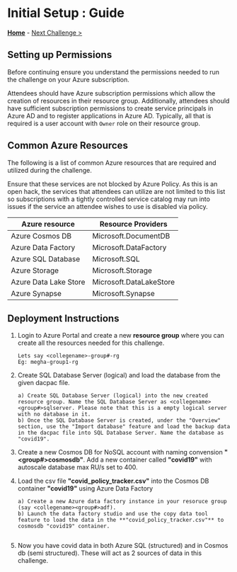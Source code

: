 # Initial Setup : Guide

**[Home](../README.md)** - [Next Challenge >](./01-Background.md)

## Setting up Permissions 

Before continuing ensure you understand the permissions needed to run the challenge on your Azure subscription.

Attendees should have Azure subscription permissions which allow the creation of resources in their resource group. Additionally, attendees should have sufficient subscription permissions to create service principals in Azure AD and to register applications in Azure AD. Typically, all that is required is a user account with `Owner` role on their resource group.

## Common Azure Resources

The following is a list of common Azure resources that are required and utilized during the challenge. 

Ensure that these services are not blocked by Azure Policy.  As this is an open hack, the services that attendees can utilize are not limited to this list so subscriptions with a tightly controlled service catalog may run into issues if the service an attendee wishes to use is disabled via policy.

| Azure resource           | Resource Providers |
| ------------------------ | --------------------------------------- |
| Azure Cosmos DB          | Microsoft.DocumentDB 
| Azure Data Factory       | Microsoft.DataFactory                   |
| Azure SQL Database       | Microsoft.SQL                           |
| Azure Storage            | Microsoft.Storage                       |
| Azure Data Lake Store    | Microsoft.DataLakeStore                 |
| Azure Synapse            | Microsoft.Synapse                       |


## Deployment Instructions 

1. Login to Azure Portal and create a new **resource group** where you can create all the resources needed for this challenge. 

   ```
   Lets say <collegename>-group#-rg 
   Eg: megha-group1-rg
   ```

2. Create SQL Database Server (logical) and load the database from the given dacpac file. 

    ```
    a) Create SQL Database Server (logical) into the new created resource group. Name the SQL Database Server as <collegename><group#>sqlserver. Please note that this is a empty logical server with no database in it.
    b) Once the SQL Database Server is created, under the "Overview" section, use the "Import database" feature and load the backup data in the dacpac file into SQL Database Server. Name the database as "covid19".
    ```

3. Create a new Cosmos DB for NoSQL account with naming convension **"<collegename><group#>cosmosdb"**. Add a new container called **"covid19"** with autoscale database max RU/s set to 400. 

4. Load the csv file **"covid_policy_tracker.csv"** into the Cosmos DB container **"covid19"** using Azure Data Factory 

    ```
    a) Create a new Azure data factory instance in your resoruce group (say <collegename><group#>adf). 
    b) Launch the data factory studio and use the copy data tool feature to load the data in the **"covid_policy_tracker.csv"** to cosmosdb "covid19" container.
     
    ```

5. Now  you have covid data in both Azure SQL (structured) and in Cosmos db (semi structured). These will act as 2 sources of data in this challenge. 
   
